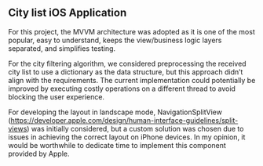 ## City list iOS Application

For this project, the MVVM architecture was adopted as it is one of the most popular, easy to understand, keeps the view/business logic layers separated, and simplifies testing.

For the city filtering algorithm, we considered preprocessing the received city list to use a dictionary as the data structure, but this approach didn’t align with the requirements. The current implementation could potentially be improved by executing costly operations on a different thread to avoid blocking the user experience.

For developing the layout in landscape mode, NavigationSplitView (https://developer.apple.com/design/human-interface-guidelines/split-views) was initially considered, but a custom solution was chosen due to issues in achieving the correct layout on iPhone devices.
In my opinion, it would be worthwhile to dedicate time to implement this component provided by Apple.
